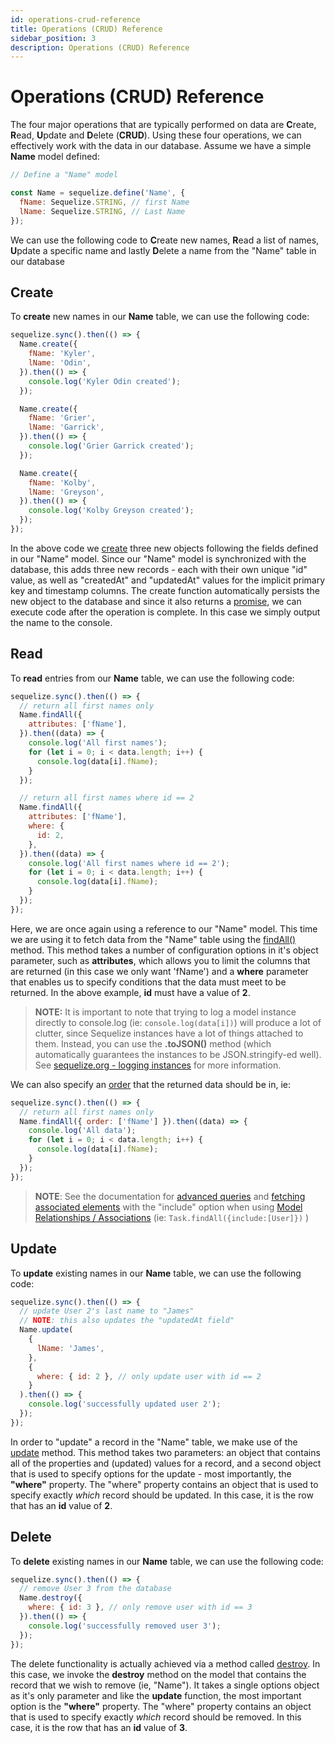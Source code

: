 ```yaml
---
id: operations-crud-reference
title: Operations (CRUD) Reference
sidebar_position: 3
description: Operations (CRUD) Reference
---
```


# Operations (CRUD) Reference

The four major operations that are typically performed on data are **C**reate, **R**ead, **U**pdate and **D**elete (**CRUD**). Using these four operations, we can effectively work with the data in our database. Assume we have a simple **Name** model defined:

```js
// Define a "Name" model

const Name = sequelize.define('Name', {
  fName: Sequelize.STRING, // first Name
  lName: Sequelize.STRING, // Last Name
});
```

We can use the following code to **C**reate new names, **R**ead a list of names, **U**pdate a specific name and lastly **D**elete a name from the "Name" table in our database

## Create

To **create** new names in our **Name** table, we can use the following code:

```js
sequelize.sync().then(() => {
  Name.create({
    fName: 'Kyler',
    lName: 'Odin',
  }).then(() => {
    console.log('Kyler Odin created');
  });

  Name.create({
    fName: 'Grier',
    lName: 'Garrick',
  }).then(() => {
    console.log('Grier Garrick created');
  });

  Name.create({
    fName: 'Kolby',
    lName: 'Greyson',
  }).then(() => {
    console.log('Kolby Greyson created');
  });
});
```

In the above code we [create](https://sequelize.org/docs/v6/core-concepts/model-instances/#a-very-useful-shortcut-the-create-method) three new objects following the fields defined in our "Name" model. Since our "Name" model is synchronized with the database, this adds three new records - each with their own unique "id" value, as well as "createdAt" and "updatedAt" values for the implicit primary key and timestamp columns. The create function automatically persists the new object to the database and since it also returns a [promise](https://developer.mozilla.org/en/docs/Web/JavaScript/Reference/Global_Objects/Promise), we can execute code after the operation is complete. In this case we simply output the name to the console.

## Read

To **read** entries from our **Name** table, we can use the following code:

```js
sequelize.sync().then(() => {
  // return all first names only
  Name.findAll({
    attributes: ['fName'],
  }).then((data) => {
    console.log('All first names');
    for (let i = 0; i < data.length; i++) {
      console.log(data[i].fName);
    }
  });

  // return all first names where id == 2
  Name.findAll({
    attributes: ['fName'],
    where: {
      id: 2,
    },
  }).then((data) => {
    console.log('All first names where id == 2');
    for (let i = 0; i < data.length; i++) {
      console.log(data[i].fName);
    }
  });
});
```

Here, we are once again using a reference to our "Name" model. This time we are using it to fetch data from the "Name" table using the [findAll()](https://sequelize.org/docs/v6/core-concepts/model-querying-basics/#simple-select-queries) method. This method takes a number of configuration options in it's object parameter, such as **attributes**, which allows you to limit the columns that are returned (in this case we only want 'fName') and a **where** parameter that enables us to specify conditions that the data must meet to be returned. In the above example, **id** must have a value of **2**.

> **NOTE:** It is important to note that trying to log a model instance directly to console.log (ie: `console.log(data[i])`) will produce a lot of clutter, since Sequelize instances have a lot of things attached to them. Instead, you can use the **.toJSON()** method (which automatically guarantees the instances to be JSON.stringify-ed well). See [sequelize.org - logging instances](https://sequelize.org/docs/v6/core-concepts/model-instances/#note-logging-instances) for more information.

We can also specify an [order](https://sequelize.org/docs/v6/core-concepts/model-querying-basics/#ordering) that the returned data should be in, ie:

```js
sequelize.sync().then(() => {
  // return all first names only
  Name.findAll({ order: ['fName'] }).then((data) => {
    console.log('All data');
    for (let i = 0; i < data.length; i++) {
      console.log(data[i].fName);
    }
  });
});
```

> **NOTE**: See the documentation for [advanced queries](https://sequelize.org/master/manual/querying.html) and [fetching associated elements](https://sequelize.org/docs/v6/advanced-association-concepts/eager-loading/#fetching-a-single-associated-element) with the "include" option when using [Model Relationships / Associations](/Relational-Database-Postgres/sequelize-orm-with-postgres#model-relationships--associations) (ie: `Task.findAll({include:[User]})` )

## Update

To **update** existing names in our **Name** table, we can use the following code:

```js
sequelize.sync().then(() => {
  // update User 2's last name to "James"
  // NOTE: this also updates the "updatedAt field"
  Name.update(
    {
      lName: 'James',
    },
    {
      where: { id: 2 }, // only update user with id == 2
    }
  ).then(() => {
    console.log('successfully updated user 2');
  });
});
```

In order to "update" a record in the "Name" table, we make use of the [update](https://sequelize.org/docs/v6/core-concepts/model-instances/#updating-an-instance) method. This method takes two parameters: an object that contains all of the properties and (updated) values for a record, and a second object that is used to specify options for the update - most importantly, the **"where"** property. The "where" property contains an object that is used to specify exactly _which_ record should be updated. In this case, it is the row that has an **id** value of **2**.

## Delete

To **delete** existing names in our **Name** table, we can use the following code:

```js
sequelize.sync().then(() => {
  // remove User 3 from the database
  Name.destroy({
    where: { id: 3 }, // only remove user with id == 3
  }).then(() => {
    console.log('successfully removed user 3');
  });
});
```

The delete functionality is actually achieved via a method called [destroy](https://sequelize.org/docs/v6/core-concepts/model-instances/#deleting-an-instance). In this case, we invoke the **destroy** method on the model that contains the record that we wish to remove (ie, "Name"). It takes a single options object as it's only parameter and like the **update** function, the most important option is the **"where"** property. The "where" property contains an object that is used to specify exactly _which_ record should be removed. In this case, it is the row that has an **id** value of **3**.
